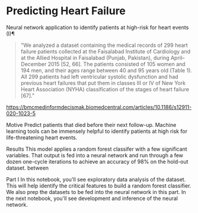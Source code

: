 # Predicting Heart Failure

Neural network application to identify patients at high-risk for heart events (I)¶

> "We analyzed a dataset containing the medical records of 299 heart failure patients collected at the Faisalabad Institute of Cardiology and at the Allied Hospital in Faisalabad (Punjab, Pakistan), during April–December 2015 [52, 66]. The patients consisted of 105 women and 194 men, and their ages range between 40 and 95 years old (Table 1). All 299 patients had left ventricular systolic dysfunction and had previous heart failures that put them in classes III or IV of New York Heart Association (NYHA) classification of the stages of heart failure [67]."

https://bmcmedinformdecismak.biomedcentral.com/articles/10.1186/s12911-020-1023-5

Motive Predict patients that died before their next follow-up. Machine learning tools can be immensely helpful to identify patients at high risk for life-threatening heart events.

Results This model applies a random forest classifer with a few significant variables. That output is fed into a neural network and run through a few dozen one-cycle iterations to achieve an accuracy of 98% on the hold-out dataset. between

Part I In this notebook, you'll see exploratory data analysis of the dataset. This will help identify the critical features to build a random forest classifier. We also prep the datasets to be fed into the neural network in this part. In the next notebook, you'll see development and inference of the neural network.
